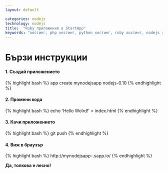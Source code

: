 ```yaml
---
layout: default

categories: nodejs
technology: nodejs
title:  "Ruby приложения в StartАpp"
keywords: "хостинг, php хостинг, python хостинг, ruby хостинг, nodejs хостинг"
---
```


# Бързи инструкции

#### 1. Създай приложението
{% highlight bash %}
    app create mynodejsapp nodejs-0.10
{% endhighlight %}


#### 2. Промени кода
{% highlight bash %}
echo 'Hello Wolrd!' > index.html
{% endhighlight %}


#### 3. Качи приложението
{% highlight bash %}
    git push
{% endhighlight %}


#### 4. Виж в браузър
{% highlight bash %}
    http://mynodejsapp-<mydomain>.sapp.io/
{% endhighlight %}

**Да, толкова е лесно!**
